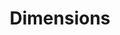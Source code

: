 ---
layout: default
bigquery: https://console.cloud.google.com/bigquery?p=covid-19-dimensions-ai&page=table&d=data&t=publications
contributors: Digital Science, https://www.digital-science.com/
cost: Free for personal, non-commercial use.
description: Dimensions contains more than 100 million publications, ranging from
  articles published in scholarly journals, books and book chapters, to preprints
  and conference proceedings. All publications are contextualized with linked data
  sets, funding, publications, patents, clinical trials, and policy documents. You
  can also view associated categories, funders, institutions, and researcher profiles.
documentation: https://docs.dimensions.ai/bigquery/index.html
last_edit: Mon, 04 Apr 2022 19:04:00 GMT
location: https://www.dimensions.ai/products/free/
maintained_by: Digital Science, https://www.digital-science.com/
schema_fields: '[''citation_string'', ''category_hrcs_hc'', ''journal'', ''current_assignee_orgs'',
  ''reference_ids'', ''brief_title'', ''links'', ''issue'', ''category_rcdc'', ''isbn'',
  ''doi'', ''patent_ids'', ''category_uoa'', ''assignee_countries'', ''filing_status'',
  ''research_org_city_names'', ''associated_publication_pmid'', ''funder_org_countries'',
  ''external_ids'', ''eisbn'', ''cpc'', ''funder_org_cities'', ''funding_amount'',
  ''legal_status'', ''phase'', ''pmcid'', ''granted_year'', ''conditions'', ''filing_year'',
  ''name'', ''category_hrcs_rac'', ''book_series_title'', ''granted_date'', ''research_org_countries'',
  ''subtitles'', ''application_number'', ''research_org_state_codes'', ''mesh_terms'',
  ''source_id'', ''resulting_publication_doi'', ''family_count'', ''acknowledgements'',
  ''clinical_trial_ids'', ''research_org_country_names'', ''original_title'', ''language'',
  ''priority_date'', ''aliases'', ''funder_countries'', ''parent_id'', ''repository_id'',
  ''year'', ''established'', ''category_hra'', ''category_sdg'', ''funding_usd'',
  ''gender'', ''assignee_orgs'', ''type'', ''date_online'', ''address'', ''acronym'',
  ''kind'', ''supporting_grant_ids'', ''book_title'', ''wikipedia_url'', ''associated_publication_arxiv_id'',
  ''priority_year'', ''volume'', ''funding_jpy'', ''funding_eur'', ''funding_gbp'',
  ''embargo_date'', ''abstract'', ''research_org_state_names'', ''original_abstract'',
  ''proceedings_title'', ''category_bra'', ''ipcr'', ''associated_publication_doi'',
  ''relationships'', ''category_icrp_cso'', ''foa_number'', ''title'', ''labels'',
  ''funding_details'', ''researcher_ids'', ''grant_number'', ''date_print'', ''start_year'',
  ''resulting_publication_ids'', ''date'', ''id'', ''types'', ''funder_orgs'', ''funding_chf'',
  ''legal_events'', ''date_modified'', ''journal_lists'', ''acronyms'', ''filing_date'',
  ''active_years'', ''category_icrp_ct'', ''altmetrics'', ''funding_currency'', ''funding_aud'',
  ''end_year'', ''family_id'', ''mesh_headings'', ''original_assignee'', ''publication_year'',
  ''expiration_date'', ''funding_nzd'', ''research_org_cities'', ''arxiv_id'', ''cited_by_ids'',
  ''date_imported_gbq'', ''authors'', ''concepts'', ''pages'', ''start_date'', ''jurisdiction'',
  ''original_assignee_orgs'', ''metrics'', ''associated_publication_id'', ''citations'',
  ''funder_org'', ''original_assignee_countries'', ''status'', ''end_date'', ''funder_org_state_codes'',
  ''publisher'', ''license'', ''inventor_names'', ''associated_grant_ids'', ''family_members_ids'',
  ''citations_count'', ''expiration_year'', ''category_for'', ''created_date'', ''date_normal'',
  ''date_inserted'', ''current_assignee'', ''funding_cny'', ''organisation_details'',
  ''open_access_categories'', ''open_access_categories_v2'', ''editors'', ''repository_url'',
  ''email_address'', ''categories'', ''publication_ids'', ''repository_name'', ''current_assignee_countries'',
  ''research_orgs'', ''conference'', ''description'', ''investigators'', ''funder_org_acronyms'',
  ''funding_cad'', ''linkout'', ''pmid'', ''interventions'', ''registry'', ''publication_date'']'
shortname: dimensions
tags:
- scholarly literature
- patents
- funding
- clinical trials
- academic profiles
terms_of_use: 'Use of both the Dimensions COVID-19 dataset and full Dimensions dataset
  are subject to the Dimensions Terms of use: https://www.dimensions.ai/policies-terms-legal '
title: Dimensions
uuid: dcff88bd-fe6b-4fdb-8159-809bf9d7bc1c
---